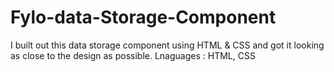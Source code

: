 # Fylo-data-Storage-Component

I built out this data storage component using HTML & CSS and got it looking as close to the design as possible. Lnaguages : HTML, CSS

